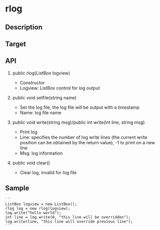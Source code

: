 # rlog

## Description

## Target

## API
1. public rlog(ListBox logview)  
    - Constructor
    - Logview: ListBox control for log output

2. public void setfile(string name)  
    - Set the log file, the log file will be output with a timestamp
    - Name: log file name

3. public void write(string msg)/public int write(int line, string msg)   
    - Print log
    - Line: specifies the number of log write lines (the current write position can be obtained by the return value), -1 to print on a new line
    - Msg: log information

4. public void clear()  
    - Clear log, invalid for log file

## Sample
    ```
    ListBox logview = new ListBox();
    rlog log = new rlog(logview);
    log.write("hello world");
    int line = log.write(0, "this line will be overridden");
    log.write(line, "this line will override previous line");
    ```